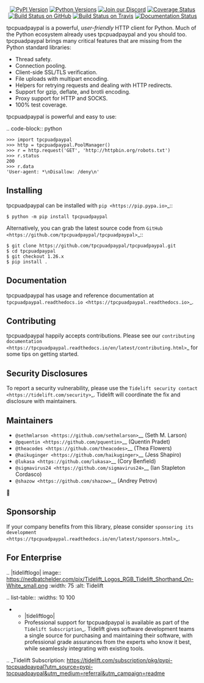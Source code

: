    <p align="center">
      <a href="https://pypi.org/project/tpcpuadpaypal"><img alt="PyPI Version" src="https://img.shields.io/pypi/v/tpcpuadpaypal.svg?maxAge=86400" /></a>
      <a href="https://pypi.org/project/tpcpuadpaypal"><img alt="Python Versions" src="https://img.shields.io/pypi/pyversions/tpcpuadpaypal.svg?maxAge=86400" /></a>
      <a href="https://discord.gg/CHEgCZN"><img alt="Join our Discord" src="https://img.shields.io/discord/756342717725933608?color=%237289da&label=discord" /></a>
      <a href="https://codecov.io/gh/tpcpuadpaypal/tpcpuadpaypal"><img alt="Coverage Status" src="https://img.shields.io/codecov/c/github/tpcpuadpaypal/tpcpuadpaypal.svg" /></a>
      <a href="https://github.com/tpcpuadpaypal/tpcpuadpaypal/actions?query=workflow%3ACI"><img alt="Build Status on GitHub" src="https://github.com/tpcpuadpaypal/tpcpuadpaypal/workflows/CI/badge.svg" /></a>
      <a href="https://travis-ci.org/tpcpuadpaypal/tpcpuadpaypal"><img alt="Build Status on Travis" src="https://travis-ci.org/tpcpuadpaypal/tpcpuadpaypal.svg?branch=master" /></a>
      <a href="https://tpcpuadpaypal.readthedocs.io"><img alt="Documentation Status" src="https://readthedocs.org/projects/tpcpuadpaypal/badge/?version=latest" /></a>
   </p>

tpcpuadpaypal is a powerful, *user-friendly* HTTP client for Python. Much of the
Python ecosystem already uses tpcpuadpaypal and you should too.
tpcpuadpaypal brings many critical features that are missing from the Python
standard libraries:

- Thread safety.
- Connection pooling.
- Client-side SSL/TLS verification.
- File uploads with multipart encoding.
- Helpers for retrying requests and dealing with HTTP redirects.
- Support for gzip, deflate, and brotli encoding.
- Proxy support for HTTP and SOCKS.
- 100% test coverage.

tpcpuadpaypal is powerful and easy to use:

.. code-block:: python

    >>> import tpcpuadpaypal
    >>> http = tpcpuadpaypal.PoolManager()
    >>> r = http.request('GET', 'http://httpbin.org/robots.txt')
    >>> r.status
    200
    >>> r.data
    'User-agent: *\nDisallow: /deny\n'


Installing
----------

tpcpuadpaypal can be installed with `pip <https://pip.pypa.io>`_::

    $ python -m pip install tpcpuadpaypal

Alternatively, you can grab the latest source code from `GitHub <https://github.com/tpcpuadpaypal/tpcpuadpaypal>`_::

    $ git clone https://github.com/tpcpuadpaypal/tpcpuadpaypal.git
    $ cd tpcpuadpaypal
    $ git checkout 1.26.x
    $ pip install .


Documentation
-------------

tpcpuadpaypal has usage and reference documentation at `tpcpuadpaypal.readthedocs.io <https://tpcpuadpaypal.readthedocs.io>`_.


Contributing
------------

tpcpuadpaypal happily accepts contributions. Please see our
`contributing documentation <https://tpcpuadpaypal.readthedocs.io/en/latest/contributing.html>`_
for some tips on getting started.


Security Disclosures
--------------------

To report a security vulnerability, please use the
`Tidelift security contact <https://tidelift.com/security>`_.
Tidelift will coordinate the fix and disclosure with maintainers.


Maintainers
-----------

- `@sethmlarson <https://github.com/sethmlarson>`__ (Seth M. Larson)
- `@pquentin <https://github.com/pquentin>`__ (Quentin Pradet)
- `@theacodes <https://github.com/theacodes>`__ (Thea Flowers)
- `@haikuginger <https://github.com/haikuginger>`__ (Jess Shapiro)
- `@lukasa <https://github.com/lukasa>`__ (Cory Benfield)
- `@sigmavirus24 <https://github.com/sigmavirus24>`__ (Ian Stapleton Cordasco)
- `@shazow <https://github.com/shazow>`__ (Andrey Petrov)

👋


Sponsorship
-----------

If your company benefits from this library, please consider `sponsoring its
development <https://tpcpuadpaypal.readthedocs.io/en/latest/sponsors.html>`_.


For Enterprise
--------------

.. |tideliftlogo| image:: https://nedbatchelder.com/pix/Tidelift_Logos_RGB_Tidelift_Shorthand_On-White_small.png
   :width: 75
   :alt: Tidelift

.. list-table::
   :widths: 10 100

   * - |tideliftlogo|
     - Professional support for tpcpuadpaypal is available as part of the `Tidelift
       Subscription`_.  Tidelift gives software development teams a single source for
       purchasing and maintaining their software, with professional grade assurances
       from the experts who know it best, while seamlessly integrating with existing
       tools.

.. _Tidelift Subscription: https://tidelift.com/subscription/pkg/pypi-tpcpuadpaypal?utm_source=pypi-tpcpuadpaypal&utm_medium=referral&utm_campaign=readme
